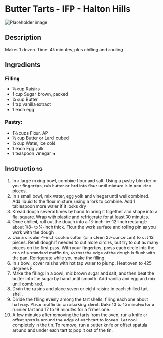 # Butter Tarts - IFP - Halton Hills 

![Placeholder image](https://via.placeholder.com/150)

## Description

Makes 1 dozen. Time: 45 minutes, plus chilling and cooling

## Ingredients

### Filling
- ¼ cup Raisins
- 1 cup Sugar, brown, packed
- ¼ cup Butter
- 1 tsp vanilla extract
- 1 each egg

### Pastry:

- 1½ cups Flour, AP
- ½ cup Butter or Lard, cubed
- ¼ cup Water, ice cold 
- 1 each Egg yolk
- 1 teaspoon Vinegar 
¼
## Instructions

1. In a large mixing bowl, combine flour and salt. Using a pastry blender or your fingertips, rub butter or lard into flour until mixture is in pea-size pieces.
2. In a small bowl, mix water, egg yolk and vinegar until well combined. Add liquid to the flour mixture, using a fork to combine. Add 1 tablespoon more water if it looks dry
3. Knead dough several times by hand to bring it together and shape into a flat square. Wrap with plastic and refrigerate for at least 30 minutes.
4. Once chilled, roll out the dough into a 16-inch-by-12-inch rectangle about 1/8- to ¼-inch thick. Flour the work surface and rolling pin as you work with the dough
5. Use a circular 4-inch cookie cutter (or a clean 28-ounce can) to cut 12 pieces. Reroll dough if needed to cut more circles, but try to cut as many pieces on the first pass. With your fingertips, press each circle into the cup of a standard muffin tin, so that the edge of the dough is flush with the pan. Refrigerate while you make the filling.
6. In a bowl, cover raisins with hot tap water to plump. Heat oven to 425 degrees F.
7. Make the filling: In a bowl, mix brown sugar and salt, and then beat the butter into the sugar by hand until smooth. Add vanilla and egg and mix until combined. 
8. Drain the raisins and place seven or eight raisins in each chilled tart shell.
9. Divide the filling evenly among the tart shells, filling each one about halfway. Place muffin tin on a baking sheet. Bake 13 to 15 minutes for a runnier tart and 17 to 19 minutes for a firmer one.
10. A few minutes after removing the tarts from the oven, run a knife or offset spatula around the edge of each tart to loosen. Let cool completely in the tin. To remove, run a butter knife or offset spatula around and under each tart to pop it out of the tin.


<!-- 
## Notes

20230825: Bake @ 425℉ for 15 minutes. Makes 14 tarts. No overspill. Baked 16 min. Try to reduce to 15 min next time.

## Sources

[jgoode.ca](https://jgoode.ca)

 -->